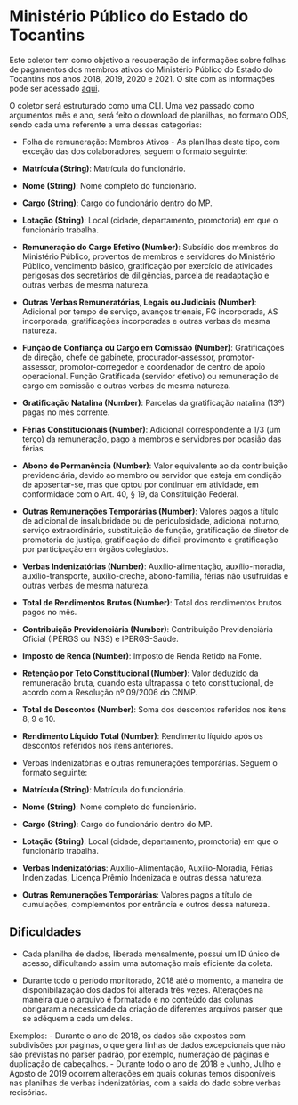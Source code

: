 # Ministério Público do Estado do Tocantins

Este coletor tem como objetivo a recuperação de informações sobre folhas de pagamentos dos membros ativos do Ministério Público do Estado do Tocantins nos anos 2018, 2019, 2020 e 2021. O site com as informações pode ser acessado [aqui](https://mpto.mp.br/transparencia/webdocs).

O coletor será estruturado como uma CLI. Uma vez passado como argumentos mês e ano, será feito o download de planilhas, no formato ODS, sendo cada uma referente a uma dessas categorias:

- Folha de remuneração: Membros Ativos - As planilhas deste tipo, com exceção das dos colaboradores, seguem o formato seguinte:

- **Matrícula (String)**: Matrícula do funcionário.
- **Nome (String)**: Nome completo do funcionário.
- **Cargo (String)**: Cargo do funcionário dentro do MP.
- **Lotação (String)**: Local (cidade, departamento, promotoria) em que o funcionário trabalha.
- **Remuneração do Cargo Efetivo (Number)**: Subsídio dos membros do Ministério Público, proventos de membros e servidores do Ministério Público, vencimento básico, gratificação por exercício de atividades perigosas dos secretários de diligências, parcela de readaptação e outras verbas de mesma natureza.
- **Outras Verbas Remuneratórias, Legais ou Judiciais (Number)**: Adicional por tempo de serviço, avanços trienais, FG incorporada, AS incorporada, gratificações incorporadas e outras verbas de mesma natureza.
- **Função de Confiança ou Cargo em Comissão (Number)**: Gratificações de direção, chefe de gabinete, procurador-assessor, promotor-assessor, promotor-corregedor e coordenador de centro de apoio operacional. Função Gratificada (servidor efetivo) ou remuneração de cargo em comissão e outras verbas de mesma natureza.
- **Gratificação Natalina (Number)**: Parcelas da gratificação natalina (13º) pagas no mês corrente.
- **Férias Constitucionais (Number)**: Adicional correspondente a 1/3 (um terço) da remuneração, pago a membros e servidores por ocasião das férias.
- **Abono de Permanência (Number)**: Valor equivalente ao da contribuição previdenciária, devido ao membro ou servidor que esteja em condição de aposentar-se, mas que optou por continuar em atividade, em conformidade com o Art. 40, § 19, da Constituição Federal.
- **Outras Remunerações Temporárias (Number)**: Valores pagos a título de adicional de insalubridade ou de periculosidade, adicional noturno, serviço extraordinário, substituição de função, gratificação de diretor de promotoria de justiça, gratificação de difícil provimento e gratificação por participação em órgãos colegiados.
- **Verbas Indenizatórias (Number)**: Auxílio-alimentação, auxílio-moradia, auxílio-transporte, auxílio-creche, abono-família, férias não usufruídas e outras verbas de mesma natureza.
- **Total de Rendimentos Brutos (Number)**: Total dos rendimentos brutos pagos no mês.
- **Contribuição Previdenciária (Number)**: Contribuição Previdenciária Oficial (IPERGS ou INSS) e IPERGS-Saúde.
- **Imposto de Renda (Number)**: Imposto de Renda Retido na Fonte.
- **Retenção por Teto Constitucional (Number)**: Valor deduzido da remuneração bruta, quando esta ultrapassa o teto constitucional, de acordo com a Resolução nº 09/2006 do CNMP.
- **Total de Descontos (Number)**: Soma dos descontos referidos nos itens 8, 9 e 10.
- **Rendimento Líquido Total (Number)**: Rendimento líquido após os descontos referidos nos itens anteriores.


- Verbas Indenizatórias e outras remunerações temporárias. Seguem o formato seguinte:

- **Matrícula (String)**: Matrícula do funcionário.
- **Nome (String)**: Nome completo do funcionário.
- **Cargo (String)**: Cargo do funcionário dentro do MP.
- **Lotação (String)**: Local (cidade, departamento, promotoria) em que o funcionário trabalha.
- **Verbas Indenizatórias**: Auxílio-Alimentação, Auxílio-Moradia, Férias Indenizadas, Licença Prêmio Indenizada e outras dessa natureza.
- **Outras Remunerações Temporárias**: Valores pagos a título de cumulações, complementos por entrância e outros dessa natureza.


## Dificuldades 

- Cada planilha de dados, liberada mensalmente, possui um ID único de acesso, dificultando assim uma automação mais eficiente da coleta.

- Durante todo o período monitorado, 2018 até o momento, a maneira de disponibilazação dos dados foi alterada três vezes. Alterações na maneira que o arquivo é formatado e no conteúdo das colunas obrigaram a necessidade da criação de diferentes arquivos parser que se adéquem a cada um deles.

Exemplos:
    - Durante o ano de 2018, os dados são expostos com subdivisões por páginas, o que gera linhas de dados excepcionais que não são previstas no parser padrão, por exemplo, numeração de páginas e duplicação de cabeçalhos.
    - Durante todo o ano de 2018 e Junho, Julho e Agosto de 2019 ocorrem alterações em quais colunas temos disponíveis nas planilhas de verbas indenizatórias, com a saída do dado sobre verbas recisórias.